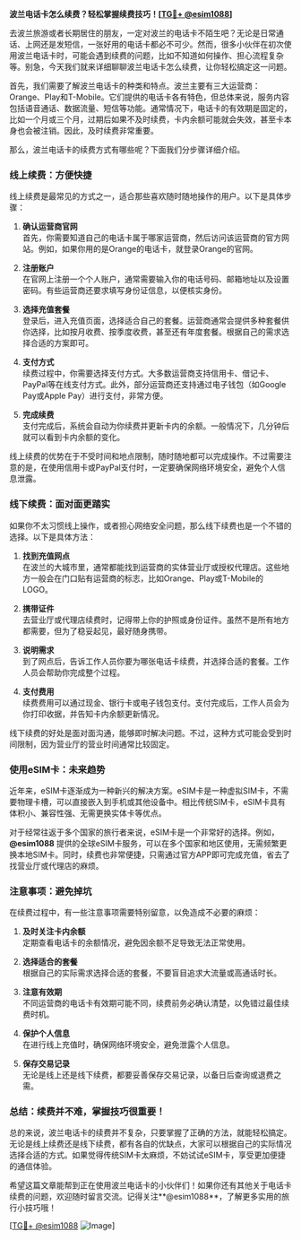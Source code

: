 **波兰电话卡怎么续费？轻松掌握续费技巧！[[TG💪+ @esim1088](https://t.me/s/esim1088)]**

去波兰旅游或者长期居住的朋友，一定对波兰的电话卡不陌生吧？无论是日常通话、上网还是发短信，一张好用的电话卡都必不可少。然而，很多小伙伴在初次使用波兰电话卡时，可能会遇到续费的问题，比如不知道如何操作、担心流程复杂等。别急，今天我们就来详细聊聊波兰电话卡怎么续费，让你轻松搞定这一问题。

首先，我们需要了解波兰电话卡的种类和特点。波兰主要有三大运营商：Orange、Play和T-Mobile。它们提供的电话卡各有特色，但总体来说，服务内容包括语音通话、数据流量、短信等功能。通常情况下，电话卡的有效期是固定的，比如一个月或三个月，过期后如果不及时续费，卡内余额可能就会失效，甚至卡本身也会被注销。因此，及时续费非常重要。

那么，波兰电话卡的续费方式有哪些呢？下面我们分步骤详细介绍。

### 线上续费：方便快捷

线上续费是最常见的方式之一，适合那些喜欢随时随地操作的用户。以下是具体步骤：

1. **确认运营商官网**  
   首先，你需要知道自己的电话卡属于哪家运营商，然后访问该运营商的官方网站。例如，如果你用的是Orange的电话卡，就登录Orange的官网。

2. **注册账户**  
   在官网上注册一个个人账户，通常需要输入你的电话号码、邮箱地址以及设置密码。有些运营商还要求填写身份证信息，以便核实身份。

3. **选择充值套餐**  
   登录后，进入充值页面，选择适合自己的套餐。运营商通常会提供多种套餐供你选择，比如按月收费、按季度收费，甚至还有年度套餐。根据自己的需求选择合适的方案即可。

4. **支付方式**  
   续费过程中，你需要选择支付方式。大多数运营商支持信用卡、借记卡、PayPal等在线支付方式。此外，部分运营商还支持通过电子钱包（如Google Pay或Apple Pay）进行支付，非常方便。

5. **完成续费**  
   支付完成后，系统会自动为你续费并更新卡内的余额。一般情况下，几分钟后就可以看到卡内余额的变化。

线上续费的优势在于不受时间和地点限制，随时随地都可以完成操作。不过需要注意的是，在使用信用卡或PayPal支付时，一定要确保网络环境安全，避免个人信息泄露。

### 线下续费：面对面更踏实

如果你不太习惯线上操作，或者担心网络安全问题，那么线下续费也是一个不错的选择。以下是具体方法：

1. **找到充值网点**  
   在波兰的大城市里，通常都能找到运营商的实体营业厅或授权代理店。这些地方一般会在门口贴有运营商的标志，比如Orange、Play或T-Mobile的LOGO。

2. **携带证件**  
   去营业厅或代理店续费时，记得带上你的护照或身份证件。虽然不是所有地方都需要，但为了稳妥起见，最好随身携带。

3. **说明需求**  
   到了网点后，告诉工作人员你要为哪张电话卡续费，并选择合适的套餐。工作人员会帮助你完成整个过程。

4. **支付费用**  
   续费费用可以通过现金、银行卡或电子钱包支付。支付完成后，工作人员会为你打印收据，并告知卡内余额更新情况。

线下续费的好处是面对面沟通，能够即时解决问题。不过，这种方式可能会受到时间限制，因为营业厅的营业时间通常比较固定。

### 使用eSIM卡：未来趋势

近年来，eSIM卡逐渐成为一种新兴的解决方案。eSIM卡是一种虚拟SIM卡，不需要物理卡槽，可以直接嵌入到手机或其他设备中。相比传统SIM卡，eSIM卡具有体积小、兼容性强、无需更换实体卡等优点。

对于经常往返于多个国家的旅行者来说，eSIM卡是一个非常好的选择。例如，**@esim1088** 提供的全球eSIM卡服务，可以在多个国家和地区使用，无需频繁更换本地SIM卡。同时，续费也非常便捷，只需通过官方APP即可完成充值，省去了找营业厅或代理店的麻烦。

### 注意事项：避免掉坑

在续费过程中，有一些注意事项需要特别留意，以免造成不必要的麻烦：

1. **及时关注卡内余额**  
   定期查看电话卡的余额情况，避免因余额不足导致无法正常使用。

2. **选择适合的套餐**  
   根据自己的实际需求选择合适的套餐，不要盲目追求大流量或高通话时长。

3. **注意有效期**  
   不同运营商的电话卡有效期可能不同，续费前务必确认清楚，以免错过最佳续费时机。

4. **保护个人信息**  
   在进行线上充值时，确保网络环境安全，避免泄露个人信息。

5. **保存交易记录**  
   无论是线上还是线下续费，都要妥善保存交易记录，以备日后查询或退费之需。

### 总结：续费并不难，掌握技巧很重要！

总的来说，波兰电话卡的续费并不复杂，只要掌握了正确的方法，就能轻松搞定。无论是线上续费还是线下续费，都有各自的优缺点，大家可以根据自己的实际情况选择合适的方式。如果觉得传统SIM卡太麻烦，不妨试试eSIM卡，享受更加便捷的通信体验。

希望这篇文章能帮到正在使用波兰电话卡的小伙伴们！如果你还有其他关于电话卡续费的问题，欢迎随时留言交流。记得关注**@esim1088**，了解更多实用的旅行小技巧哦！

[[TG💪+ @esim1088](https://t.me/s/esim1088) ![Image](https://i.postimg.cc/4NQfJmqS/Snipaste-2025-05-13-00-14-12.png)]